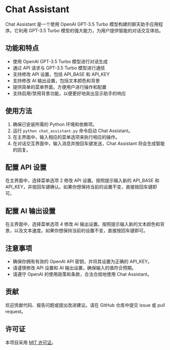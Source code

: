 # Chat Assistant

Chat Assistant 是一个使用 OpenAI GPT-3.5 Turbo 模型构建的聊天助手应用程序。它利用 GPT-3.5 Turbo 模型的强大能力，为用户提供智能的对话交互体验。

## 功能和特点

- 使用 OpenAI GPT-3.5 Turbo 模型进行对话生成
- 通过 API 请求与 GPT-3.5 Turbo 模型进行通信
- 支持修改 API 设置，包括 API_BASE 和 API_KEY
- 支持修改 AI 输出设置，包括文本颜色和背景
- 提供简单的菜单界面，方便用户进行操作和配置
- 支持启用/禁用背景功能，以便更好地突出显示助手的响应

## 使用方法

1. 确保已安装所需的 Python 环境和依赖项。
2. 运行 `python chat_assistant.py` 命令启动 Chat Assistant。
3. 在主界面中，输入相应的菜单选项来执行相应的操作。
4. 在对话交互界面中，输入消息并按回车键发送，Chat Assistant 将会生成智能的回复。

## 配置 API 设置

在主界面中，选择菜单选项 2 修改 API 设置。按照提示输入新的 API_BASE 和 API_KEY，并按回车键确认。如果你想保持当前的设置不变，直接按回车键即可。

## 配置 AI 输出设置

在主界面中，选择菜单选项 4 修改 AI 输出设置。按照提示输入新的文本颜色和背景，以及文本速度。如果你想保持当前的设置不变，直接按回车键即可。

## 注意事项

- 确保你拥有有效的 OpenAI API 密钥，并将其设置为正确的 API_KEY。
- 请谨慎修改 API 设置和 AI 输出设置，确保输入的值符合预期。
- 请遵守 OpenAI 的使用政策和条款，合法合规地使用 Chat Assistant。

## 贡献

欢迎贡献代码、报告问题或提出改进建议。请在 GitHub 仓库中提交 issue 或 pull request。

## 许可证

本项目采用 [MIT 许可证](LICENSE)。

